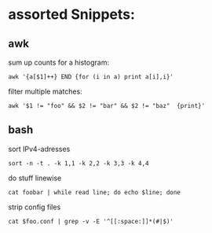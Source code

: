 # assorted Snippets:

## awk

sum up counts for a histogram:
```
awk '{a[$1]++} END {for (i in a) print a[i],i}' 
```

filter multiple matches:
```
awk '$1 != "foo" && $2 != "bar" && $2 != "baz"  {print}' 
```

## bash

sort IPv4-adresses
```
sort -n -t . -k 1,1 -k 2,2 -k 3,3 -k 4,4 
```

do stuff linewise
```
cat foobar | while read line; do echo $line; done
```

strip config files
```
cat $foo.conf | grep -v -E '^[[:space:]]*(#|$)'
```
